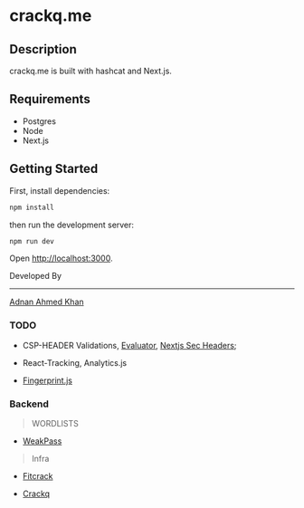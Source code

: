 # crackq.me

## Description

crackq.me is built with hashcat and Next.js.

## Requirements

- Postgres
- Node
- Next.js

## Getting Started

First, install dependencies:

```bash
npm install
```

then run the development server:

```bash
npm run dev
```

Open [http://localhost:3000](http://localhost:3000).

Developed By

---

[Adnan Ahmed Khan](mailto:adnanahmedkhan01@gmail.com)

### TODO

- CSP-HEADER Validations, [Evaluator](https://csp-evaluator.withgoogle.com/), [Nextjs Sec Headers](https://nextjs.org/docs/advanced-features/security-headers);

- React-Tracking, Analytics.js

- [Fingerprint.js](https://github.com/fingerprintjs/fingerprintj)

### Backend

> WORDLISTS

- [WeakPass](https://weakpass.com/wordlist)

> Infra

- [Fitcrack](https://fitcrack.fit.vutbr.cz/)

- [Crackq](https://github.com/f0cker/crackq/)
